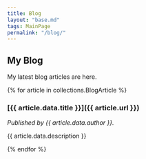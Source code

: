 ```yaml
---
title: Blog
layout: "base.md"
tags: MainPage
permalink: "/blog/"
---
```


## My Blog

My latest blog articles are here.

{% for article in collections.BlogArticle %}
  
  ### [{{ article.data.title }}]({{ article.url }})
  
  *Published by {{ article.data.author }}.*
  
  {{ article.data.description }}
  
{% endfor %}